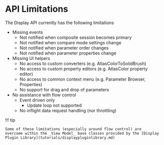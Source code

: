 # API Limitations

The Display API currently has the following limitations

- Missing events
    - Not notified when composite session becomes primary  
    - Not notified when compare mode settings change
    - Not notified when parameter order changes
    - Not notified when parameter properties change
- Missing UI helpers
    - No access to custom converters (e.g. AtlasColorToSolidBrush)
    - No access to custom property editors (e.g. AtlasColor property editor)
    - No access to common context menu (e.g. Parameter Browser, Properties)
    - No support for drag and drop of parameters
- No assistance with flow control
    - Event driven only
        - Update loop not supported
    - No inflight data request handling (nor throttling)

!!! tip

    Some of these limitations (especially around flow control) are overcome within the _View Model_ base classes provided by the [Display Plugin Library](tutorials/displaypluginlibrary.md) 